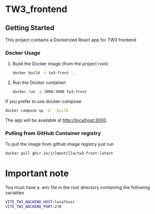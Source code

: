 # TW3_frontend

## Getting Started

This project contains a Dockerized React app for TW3 frontend

### Docker Usage

1. Build the Docker image (from the project root):
   ```bash
   docker build -t tw3-front .
   ```
2. Run the Docker container:
   ```bash
   docker run -p 3000:3000 tw3-front
   ```


If you prefer to use docker-compose

   ```bash
   docker compose up -d --build
   ```




The app will be available at [http://localhost:3000](http://localhost:3000)


### Pulling from GitHub Container registry

To pull the image from github image registry just run
   ```bash
   docker pull ghcr.io/jclmantilla/tw3-front:latest
   ```

# Important note
You must have a .env file in the root directory containing the following variables

   ```bash
   VITE_TW3_BACKEND_HOST=localhost
   VITE_TW3_BACKEND_PORT=270
   ```

